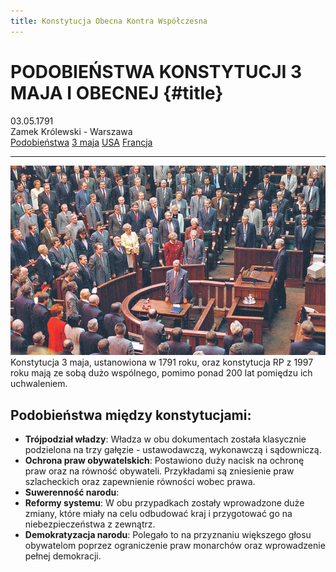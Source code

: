 ```yaml
---
title: Konstytucja Obecna Kontra Współczesna
---
```


# PODOBIEŃSTWA KONSTYTUCJI 3 MAJA I OBECNEJ {#title}

<div class="subtitle">
	<div>03.05.1791</div>
	<div>Zamek Królewski - Warszawa</div>
</div>

<nav>
	<a href=".">Podobieństwa</a>
	<a href="konstytucja3maja">3 maja</a>
	<a href="konstytucjaAmerykanska">USA</a>
	<a href="konstytucjaFrancuska">Francja</a>
</nav>

---

![Konstytucja](./assets/img/wspolczesne-kontra-stare.png)
Konstytucja 3 maja, ustanowiona w 1791 roku, oraz konstytucja RP z 1997 roku mają ze sobą dużo wspólnego, pomimo ponad 200 lat pomiędzu ich uchwaleniem.

## Podobieństwa między konstytucjami:  

* **Trójpodział władzy**: Władza w obu dokumentach została klasycznie podzielona na trzy gałęzie - ustawodawczą, wykonawczą i sądowniczą.  
* **Ochrona praw obywatelskich**: Postawiono duży nacisk na ochronę praw oraz na równość obywateli. Przykładami są zniesienie praw szlacheckich oraz zapewnienie równości wobec prawa.  
* **Suwerenność narodu**: 
* **Reformy systemu**: W obu przypadkach zostały wprowadzone duże zmiany, które miały na celu odbudować kraj i przygotować go na niebezpieczeństwa z zewnątrz.  
* **Demokratyzacja narodu**: Polegało to na przyznaniu większego głosu obywatelom poprzez ograniczenie praw monarchów oraz wprowadzenie pełnej demokracji.